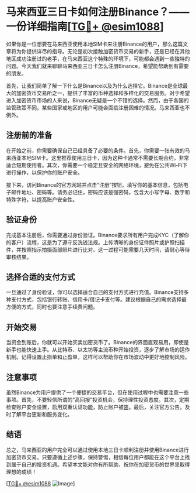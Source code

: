 # 马来西亚三日卡如何注册Binance？——一份详细指南[[TG💪+ @esim1088](https://t.me/s/esim1088)]

如果你是一位想要在马来西亚使用本地SIM卡来注册Binance的用户，那么这篇文章将为你提供详尽的指导。无论是初次接触加密货币交易的新手，还是已经在其他地区成功注册过的老手，在马来西亚这个特殊的环境下，可能都会遇到一些独特的问题。今天我们就来聊聊马来西亚三日卡怎么注册Binance，希望能帮助到有需要的朋友。

首先，让我们简单了解一下什么是Binance以及为什么选择它。Binance是全球最大的加密货币交易所之一，提供了丰富的币种选择和多样化的交易服务。对于希望进入加密货币市场的人来说，Binance无疑是一个不错的选择。然而，由于各国的监管政策不同，某些国家或地区的用户可能会面临注册困难的情况。马来西亚也不例外。

## 注册前的准备

在开始之前，你需要确保自己已经具备了必要的条件。首先，你需要一张有效的马来西亚本地SIM卡。这里推荐使用三日卡，因为这种卡通常不需要长期合约，非常适合短期使用者。其次，你需要一个稳定且安全的网络环境，避免在公共Wi-Fi下进行操作，以保护你的账户安全。

接下来，访问Binance的官方网站并点击“注册”按钮。填写你的基本信息，包括电子邮件地址、密码等。请务必记住，密码应该是强密码，包含大小写字母、数字和特殊字符，以提高账户安全性。

## 验证身份

完成基本注册后，你需要通过身份验证。Binance要求所有用户完成KYC（了解你的客户）流程，这是为了遵守反洗钱法规。上传清晰的身份证件照片或护照扫描件，并按照指示拍摄面部照片进行比对。这一过程可能需要几天时间，请耐心等待审核结果。

## 选择合适的支付方式

一旦通过了身份验证，你可以选择适合自己的支付方式进行充值。Binance支持多种支付方式，包括银行转账、信用卡/借记卡支付等。建议根据自己的需求选择最方便的方式，同时也要注意手续费问题。

## 开始交易

当资金到账后，你就可以开始买卖加密货币了。Binance的界面直观易用，即使是新手也能快速上手。从比特币、以太坊等主流币种开始投资，逐步了解市场的运作机制。记得设置止损单和止盈单，这样可以帮助你在市场波动中更好地控制风险。

## 注意事项

虽然Binance为用户提供了一个便捷的交易平台，但在使用过程中也需要注意一些事项。首先，不要轻信所谓的“高回报”投资机会，保持理性投资态度。其次，定期检查账户安全设置，启用双重认证功能，防止账户被盗。最后，关注官方公告，及时了解平台更新和服务变化。

## 结语

总之，马来西亚的用户完全可以通过使用本地三日卡顺利注册并使用Binance进行加密货币交易。只要遵循上述步骤，保持警惕，相信每位用户都能在这个平台上找到属于自己的投资机遇。希望本文能对你有所帮助，祝你在加密货币的世界里取得理想的成绩！

[[TG💪+ @esim1088](https://t.me/s/esim1088) ![Image](https://i.postimg.cc/4NQfJmqS/Snipaste-2025-05-13-00-14-12.png)]